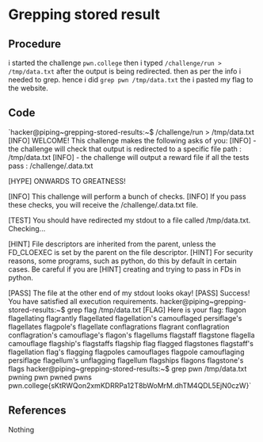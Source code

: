 # Grepping stored result

## Procedure
i started the challenge `pwn.college`
then i typed `/challenge/run > /tmp/data.txt`
after the output is being redirected.
then as per the info i needed to grep.
hence i did `grep pwn /tmp/data.txt`
the i pasted my flag to the website.

## Code
`hacker@piping~grepping-stored-results:~$ /challenge/run > /tmp/data.txt
[INFO] WELCOME! This challenge makes the following asks of you:
[INFO] - the challenge will check that output is redirected to a specific file path : /tmp/data.txt
[INFO] - the challenge will output a reward file if all the tests pass : /challenge/.data.txt

[HYPE] ONWARDS TO GREATNESS!

[INFO] This challenge will perform a bunch of checks.
[INFO] If you pass these checks, you will receive the /challenge/.data.txt file.

[TEST] You should have redirected my stdout to a file called /tmp/data.txt. Checking...

[HINT] File descriptors are inherited from the parent, unless the FD_CLOEXEC is set by the parent on the file descriptor.
[HINT] For security reasons, some programs, such as python, do this by default in certain cases. Be careful if you are
[HINT] creating and trying to pass in FDs in python.

[PASS] The file at the other end of my stdout looks okay!
[PASS] Success! You have satisfied all execution requirements.
hacker@piping~grepping-stored-results:~$ grep flag /tmp/data.txt
[FLAG] Here is your flag:
flagon
flagellating
flagrantly
flagellated
flagellation's
camouflaged
persiflage's
flagellates
flagpole's
flagellate
conflagrations
flagrant
conflagration
conflagration's
camouflage's
flagon's
flagellums
flagstaff
flagstone
flagella
camouflage
flagship's
flagstaffs
flagship
flag
flagged
flagstones
flagstaff's
flagellation
flag's
flagging
flagpoles
camouflages
flagpole
camouflaging
persiflage
flagellum's
unflagging
flagellum
flagships
flagons
flagstone's
flags
hacker@piping~grepping-stored-results:~$ grep pwn /tmp/data.txt
pwning
pwn
pwned
pwns
pwn.college{sKtRWQon2xmKDRRPa12T8bWoMrM.dhTM4QDL5EjN0czW}`

## References
Nothing
